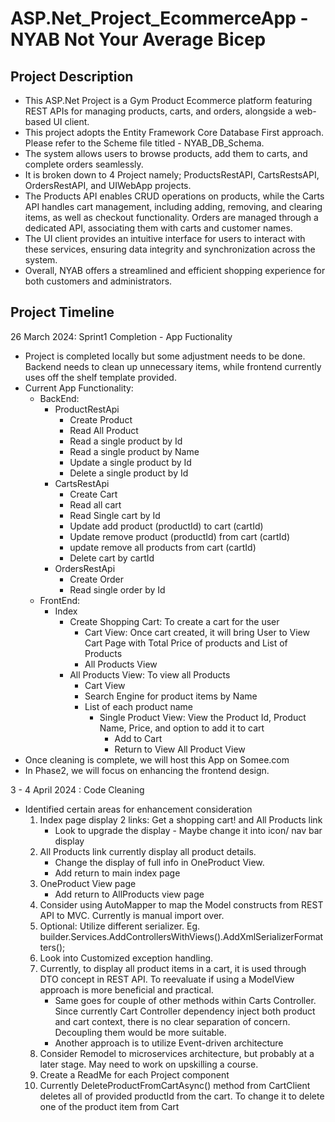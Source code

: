 # ASP.Net_Project_EcommerceApp - NYAB Not Your Average Bicep

## Project Description
- This ASP.Net Project is a Gym Product Ecommerce platform featuring REST APIs for managing products, carts, and orders, alongside a web-based UI client.
- This project adopts the Entity Framework Core Database First approach. Please refer to the Scheme file titled - NYAB_DB_Schema.
- The system allows users to browse products, add them to carts, and complete orders seamlessly.
- It is broken down to 4 Project namely; ProductsRestAPI, CartsRestsAPI, OrdersRestAPI, and UIWebApp projects.
- The Products API enables CRUD operations on products, while the Carts API handles cart management, including adding, removing, and clearing items, as well as checkout functionality. Orders are managed through a dedicated API, associating them with carts and customer names.
- The UI client provides an intuitive interface for users to interact with these services, ensuring data integrity and synchronization across the system.
- Overall, NYAB offers a streamlined and efficient shopping experience for both customers and administrators.

## Project Timeline
26 March 2024: Sprint1 Completion - App Fuctionality
- Project is completed locally but some adjustment needs to be done. Backend needs to clean up unnecessary items, while frontend currently uses off the shelf template provided.
- Current App Functionality:
  - BackEnd:
    - ProductRestApi
      - Create Product
      - Read All Product
      - Read a single product by Id
      - Read a single product by Name
      - Update a single product by Id
      - Delete a single product by Id
    - CartsRestApi
      - Create Cart
      - Read all cart
      - Read Single cart by Id
      - Update add product (productId) to cart (cartId)
      - Update remove product (productId) from cart (cartId)
      - update remove all products from cart (cartId)
      - Delete cart by cartId
    - OrdersRestApi
      - Create Order
      - Read single order by Id
  - FrontEnd:
    - Index
      - Create Shopping Cart: To create a cart for the user
        - Cart View: Once cart created, it will bring User to View Cart Page with Total Price of products and List of Products
        - All Products View
      - All Products View: To view all Products
        - Cart View
        - Search Engine for product items by Name
        - List of each product name
          - Single Product View: View the Product Id, Product Name, Price, and option to add it to cart
            - Add to Cart
            - Return to View All Product View
- Once cleaning is complete, we will host this App on Somee.com 
- In Phase2, we will focus on enhancing the frontend design.

3 - 4 April 2024 : Code Cleaning
- Identified certain areas for enhancement consideration
  1. Index page display 2 links: Get a shopping cart! and All Products link
     - Look to upgrade the display - Maybe change it into icon/ nav bar display
  2. All Products link currently display all product details.
     - Change the display of full info in OneProduct View.
     - Add return to main index page
  3. OneProduct View page
     - Add return to AllProducts view page
  5. Consider using AutoMapper to map the Model constructs from REST API to MVC. Currently is manual import over.
  6. Optional: Utilize different serializer. Eg. builder.Services.AddControllersWithViews().AddXmlSerializerFormatters();
  7. Look into Customized exception handling.
  8. Currently, to display all product items in a cart, it is used through DTO concept in REST API. To reevaluate if using a ModelView approach is more beneficial and practical.
     - Same goes for couple of other methods within Carts Controller. Since currently Cart Controller dependency inject both product and cart context, there is no clear
       separation of concern. Decoupling them would be more suitable.
     - Another approach is to utilize Event-driven architecture
  9. Consider Remodel to microservices architecture, but probably at a later stage. May need to work on upskilling a course.
  10. Create a ReadMe for each Project component
  11. Currently DeleteProductFromCartAsync() method from CartClient deletes all of provided productId from the cart. To change it to delete one of the product item from Cart
